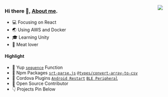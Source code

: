[<img align="right" src="https://github-readme-stats.vercel.app/api?username=Qiming-Liu&bg_color=30,e96443,904e95&title_color=fff&text_color=fff&show_icons=true&icon_color=feda77" />](https://qiming-liu.github.io/)

### Hi there 👋, [About me](https://qiming-liu.github.io/).

- :computer: Focusing on React
- :earth_asia: Using AWS and Docker
- :mortar_board: Learning Unity
- :meat_on_bone: Meat lover

#### Highlight

- :page_with_curl: Yup [`sequence`](https://github.com/jquense/yup/issues/851#issuecomment-1049705180) Function 
- :ledger: Npm Packages [`srt-parse.js`](https://www.npmjs.com/package/srtparsejs) [`@types/convert-array-to-csv`](https://www.npmjs.com/package/@types/convert-array-to-csv) 
- :electric_plug: Cordova Plugins [`Android Restart`](https://github.com/Qiming-Liu/cordova-plugin-android-restart) [`BLE Peripheral`](https://github.com/Qiming-Liu/cordova-plugin-ble-peripheral-fix)  
- :hammer: Open Source Contributor
- :point_down: Projects Pin Below 
